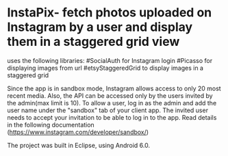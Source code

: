 # InstaPix- fetch photos uploaded on Instagram by a user and display them in a staggered grid view

uses the following libraries:
  #SocialAuth for Instagram login
  #Picasso for displaying images from url
  #etsyStaggeredGrid to display images in a staggered grid
  
Since the app is in sandbox mode, Instagram allows access to only 20 most recent media. Also, the API can be accessed only by the users invited by the admin(max limit is 10). To allow a user, log in as the admin and add the user name under the "sandbox" tab of your client app. The invited user needs to accept your invitation to be able to log in to the app.  Read details in the following documentation (https://www.instagram.com/developer/sandbox/)

The project was built in Eclipse, using Android 6.0.
